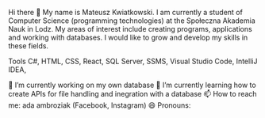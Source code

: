 Hi there 👋 My name is Mateusz Kwiatkowski. I am currently a student of Computer Science (programming technologies) at the Społeczna Akademia Nauk in Lodz.
My areas of interest include creating programs, applications and working with databases. I would like to grow and develop my skills in these fields.

Tools C#, HTML, CSS, React, SQL Server, SSMS, Visual Studio Code, IntelliJ IDEA, 

🔭 I’m currently working on my own database
🌱 I’m currently learning how to create APIs for file handling and inegration with a database
📫 How to reach me: ada ambroziak (Facebook, Instagram)
😄 Pronouns: 
